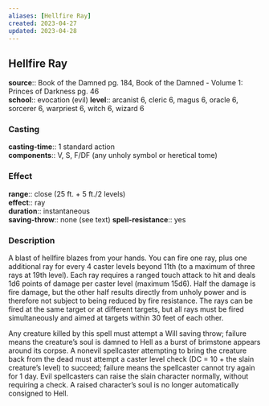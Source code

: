 ```yaml
---
aliases: [Hellfire Ray]
created: 2023-04-27
updated: 2023-04-28
---
```


## Hellfire Ray

**source**:: Book of the Damned pg. 184, Book of the Damned - Volume 1: Princes of Darkness pg. 46  
**school**:: evocation (evil)
**level**:: arcanist 6, cleric 6, magus 6, oracle 6, sorcerer 6, warpriest 6, witch 6, wizard 6

### Casting

**casting-time**:: 1 standard action  
**components**:: V, S, F/DF (any unholy symbol or heretical tome)

### Effect

**range**:: close (25 ft. + 5 ft./2 levels)  
**effect**:: ray  
**duration**:: instantaneous  
**saving-throw**:: none (see text)
**spell-resistance**:: yes

### Description

A blast of hellfire blazes from your hands. You can fire one ray, plus one additional ray for every 4 caster levels beyond 11th (to a maximum of three rays at 19th level). Each ray requires a ranged touch attack to hit and deals 1d6 points of damage per caster level (maximum 15d6). Half the damage is fire damage, but the other half results directly from unholy power and is therefore not subject to being reduced by fire resistance. The rays can be fired at the same target or at different targets, but all rays must be fired simultaneously and aimed at targets within 30 feet of each other.  
  
Any creature killed by this spell must attempt a Will saving throw; failure means the creature’s soul is damned to Hell as a burst of brimstone appears around its corpse. A nonevil spellcaster attempting to bring the creature back from the dead must attempt a caster level check (DC = 10 + the slain creature’s level) to succeed; failure means the spellcaster cannot try again for 1 day. Evil spellcasters can raise the slain character normally, without requiring a check. A raised character’s soul is no longer automatically consigned to Hell.
